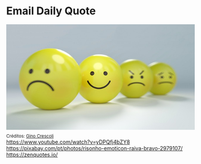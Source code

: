 # Email Daily Quote
![Smiley](smiley.jpg)<br/>
<sub>Créditos: [Gino Crescoli](https://pixabay.com/pt/photos/risonho-emoticon-raiva-bravo-2979107/)</sub><br/>
https://www.youtube.com/watch?v=yDPQfj4bZY8
https://pixabay.com/pt/photos/risonho-emoticon-raiva-bravo-2979107/
https://zenquotes.io/
